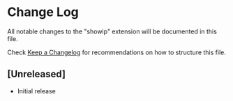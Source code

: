 # Change Log

All notable changes to the "showip" extension will be documented in this file.

Check [Keep a Changelog](http://keepachangelog.com/) for recommendations on how to structure this file.

## [Unreleased]

- Initial release